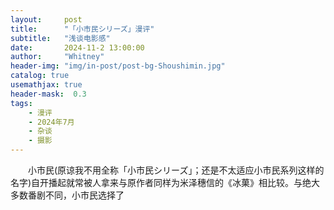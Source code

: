 ```yaml
---
layout:     post
title:      "「小市民シリーズ」漫评"
subtitle:   "浅谈电影感"
date:       2024-11-2 13:00:00
author:     "Whitney"
header-img: "img/in-post/post-bg-Shoushimin.jpg"
catalog: true
usemathjax: true
header-mask:  0.3
tags:
    - 漫评
    - 2024年7月
    - 杂谈
    - 摄影
---
```


&emsp;&emsp;小市民(原谅我不用全称「小市民シリーズ」；还是不太适应小市民系列这样的名字)自开播起就常被人拿来与原作者同样为米泽穗信的《冰菓》相比较。与绝大多数番剧不同，小市民选择了